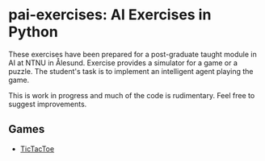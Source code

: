 # pai-exercises: AI Exercises in Python

These exercises have been prepared for a post-graduate taught
module in AI at NTNU in Ålesund.  Exercise provides a simulator
for a game or a puzzle.  The student's task is to implement an
intelligent agent playing the game.

This is work in progress and much of the code is rudimentary.
Feel free to suggest improvements.

## Games

+ [TicTacToe](https://github.com/hgeorgsch/pai-exercises/tree/main/TicTacToe)
